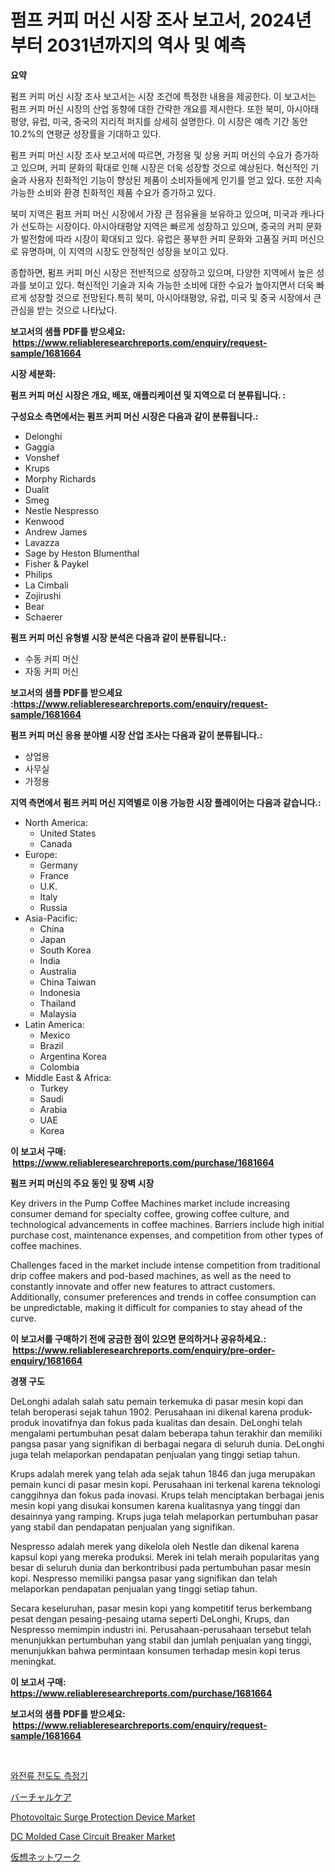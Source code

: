 <p><h1>펌프 커피 머신 시장 조사 보고서, 2024년부터 2031년까지의 역사 및 예측</h1></p><p><strong>요약</strong></p>
<p><p>펌프 커피 머신 시장 조사 보고서는 시장 조건에 특정한 내용을 제공한다. 이 보고서는 펌프 커피 머신 시장의 산업 동향에 대한 간략한 개요를 제시한다. 또한 북미, 아시아태평양, 유럽, 미국, 중국의 지리적 퍼지를 상세히 설명한다. 이 시장은 예측 기간 동안 10.2%의 연평균 성장률을 기대하고 있다.</p><p>펌프 커피 머신 시장 조사 보고서에 따르면, 가정용 및 상용 커피 머신의 수요가 증가하고 있으며, 커피 문화의 확대로 인해 시장은 더욱 성장할 것으로 예상된다. 혁신적인 기술과 사용자 친화적인 기능이 향상된 제품이 소비자들에게 인기를 얻고 있다. 또한 지속 가능한 소비와 환경 친화적인 제품 수요가 증가하고 있다.</p><p>북미 지역은 펌프 커피 머신 시장에서 가장 큰 점유율을 보유하고 있으며, 미국과 캐나다가 선도하는 시장이다. 아시아태평양 지역은 빠르게 성장하고 있으며, 중국의 커피 문화가 발전함에 따라 시장이 확대되고 있다. 유럽은 풍부한 커피 문화와 고품질 커피 머신으로 유명하며, 이 지역의 시장도 안정적인 성장을 보이고 있다.</p><p>종합하면, 펌프 커피 머신 시장은 전반적으로 성장하고 있으며, 다양한 지역에서 높은 성과를 보이고 있다. 혁신적인 기술과 지속 가능한 소비에 대한 수요가 높아지면서 더욱 빠르게 성장할 것으로 전망된다.특히 북미, 아시아태평양, 유럽, 미국 및 중국 시장에서 큰 관심을 받는 것으로 나타났다.</p></p>
<p><strong>보고서의 샘플 PDF를 받으세요: &nbsp;<a href="https://www.reliableresearchreports.com/enquiry/request-sample/1681664">https://www.reliableresearchreports.com/enquiry/request-sample/1681664</a></strong></p>
<p><strong>시장 세분화:</strong></p>
<p><strong> 펌프 커피 머신 시장은 개요, 배포, 애플리케이션 및 지역으로 더 분류됩니다. :</strong></p>
<p><strong>구성요소 측면에서는 펌프 커피 머신 시장은 다음과 같이 분류됩니다.:</strong></p>
<p><ul><li>Delonghi</li><li>Gaggia</li><li>Vonshef</li><li>Krups</li><li>Morphy Richards</li><li>Dualit</li><li>Smeg</li><li>Nestle Nespresso</li><li>Kenwood</li><li>Andrew James</li><li>Lavazza</li><li>Sage by Heston Blumenthal</li><li>Fisher & Paykel</li><li>Philips</li><li>La Cimbali</li><li>Zojirushi</li><li>Bear</li><li>Schaerer</li></ul></p>
<p><strong> 펌프 커피 머신 유형별 시장 분석은 다음과 같이 분류됩니다.:</strong></p>
<p><ul><li>수동 커피 머신</li><li>자동 커피 머신</li></ul></p>
<p><strong>보고서의 샘플 PDF를 받으세요 :<a href="https://www.reliableresearchreports.com/enquiry/request-sample/1681664">https://www.reliableresearchreports.com/enquiry/request-sample/1681664</a></strong></p>
<p><strong> 펌프 커피 머신 응용 분야별 시장 산업 조사는 다음과 같이 분류됩니다.:</strong></p>
<p><ul><li>상업용</li><li>사무실</li><li>가정용</li></ul></p>
<p><strong>지역 측면에서 펌프 커피 머신 지역별로 이용 가능한 시장 플레이어는 다음과 같습니다.:</strong></p>
<p><ul>
    <li>
        North America:
        <ul>
            <li>United States</li>
            <li>Canada</li>
        </ul>
    </li>
    <li>
        Europe:
        <ul>
            <li>Germany</li>
            <li>France</li>
            <li>U.K.</li>
            <li>Italy</li>
            <li>Russia</li>
        </ul>
    </li>
    <li>
        Asia-Pacific:
        <ul>
            <li>China</li>
            <li>Japan</li>
            <li>South Korea</li>
            <li>India</li>
            <li>Australia</li>
            <li>China Taiwan</li>
            <li>Indonesia</li>
            <li>Thailand</li>
            <li>Malaysia</li>
        </ul>
    </li>
    <li>
        Latin America:
        <ul>
            <li>Mexico</li>
            <li>Brazil</li>
            <li>Argentina Korea</li>
            <li>Colombia</li>
        </ul>
    </li>
    <li>
        Middle East & Africa:
        <ul>
            <li>Turkey</li>
            <li>Saudi</li>
            <li>Arabia</li>
            <li>UAE</li>
            <li>Korea</li>
        </ul>
    </li>
    </ul></p>
<p><strong>이 보고서 구매: &nbsp;<a href="https://www.reliableresearchreports.com/purchase/1681664">https://www.reliableresearchreports.com/purchase/1681664</a></strong></p>
<p><strong>펌프 커피 머신의 주요 동인 및 장벽 시장</strong></p>
<p><p>Key drivers in the Pump Coffee Machines market include increasing consumer demand for specialty coffee, growing coffee culture, and technological advancements in coffee machines. Barriers include high initial purchase cost, maintenance expenses, and competition from other types of coffee machines.</p><p>Challenges faced in the market include intense competition from traditional drip coffee makers and pod-based machines, as well as the need to constantly innovate and offer new features to attract customers. Additionally, consumer preferences and trends in coffee consumption can be unpredictable, making it difficult for companies to stay ahead of the curve.</p></p>
<p><strong>이 보고서를 구매하기 전에 궁금한 점이 있으면 문의하거나 공유하세요.: &nbsp;<a href="https://www.reliableresearchreports.com/enquiry/pre-order-enquiry/1681664">https://www.reliableresearchreports.com/enquiry/pre-order-enquiry/1681664</a></strong></p>
<p><strong>경쟁 구도</strong></p>
<p><p>DeLonghi adalah salah satu pemain terkemuka di pasar mesin kopi dan telah beroperasi sejak tahun 1902. Perusahaan ini dikenal karena produk-produk inovatifnya dan fokus pada kualitas dan desain. DeLonghi telah mengalami pertumbuhan pesat dalam beberapa tahun terakhir dan memiliki pangsa pasar yang signifikan di berbagai negara di seluruh dunia. DeLonghi juga telah melaporkan pendapatan penjualan yang tinggi setiap tahun.</p><p>Krups adalah merek yang telah ada sejak tahun 1846 dan juga merupakan pemain kunci di pasar mesin kopi. Perusahaan ini terkenal karena teknologi canggihnya dan fokus pada inovasi. Krups telah menciptakan berbagai jenis mesin kopi yang disukai konsumen karena kualitasnya yang tinggi dan desainnya yang ramping. Krups juga telah melaporkan pertumbuhan pasar yang stabil dan pendapatan penjualan yang signifikan.</p><p>Nespresso adalah merek yang dikelola oleh Nestle dan dikenal karena kapsul kopi yang mereka produksi. Merek ini telah meraih popularitas yang besar di seluruh dunia dan berkontribusi pada pertumbuhan pasar mesin kopi. Nespresso memiliki pangsa pasar yang signifikan dan telah melaporkan pendapatan penjualan yang tinggi setiap tahun.</p><p>Secara keseluruhan, pasar mesin kopi yang kompetitif terus berkembang pesat dengan pesaing-pesaing utama seperti DeLonghi, Krups, dan Nespresso memimpin industri ini. Perusahaan-perusahaan tersebut telah menunjukkan pertumbuhan yang stabil dan jumlah penjualan yang tinggi, menunjukkan bahwa permintaan konsumen terhadap mesin kopi terus meningkat.</p></p>
<p><strong>이 보고서 구매: &nbsp; <a href="https://www.reliableresearchreports.com/purchase/1681664">https://www.reliableresearchreports.com/purchase/1681664</a></strong></p>
<p><strong>보고서의 샘플 PDF를 받으세요: &nbsp;<a href="https://www.reliableresearchreports.com/enquiry/request-sample/1681664">https://www.reliableresearchreports.com/enquiry/request-sample/1681664</a></strong><strong></strong></p>
<p>&nbsp;</p>
<p><p><a href="https://github.com/akzkkws047661437/Market-Research-Report-List-1/blob/main/9425830192280.md">와전류 전도도 측정기</a></p><p><a href="https://github.com/wkuactfdzwizk06/Market-Research-Report-List-1/blob/main/7615172192465.md">バーチャルケア</a></p><p><a href="https://issuu.com/reportprime-2/docs/photovoltaic-surge-protection-device-market-size-2">Photovoltaic Surge Protection Device Market</a></p><p><a href="https://issuu.com/reportprime-2/docs/dc-molded-case-circuit-breaker-market-size-2030.pp">DC Molded Case Circuit Breaker Market</a></p><p><a href="https://github.com/lrlmopnhwd79300/Market-Research-Report-List-1/blob/main/1295488192466.md">仮想ネットワーク</a></p></p>